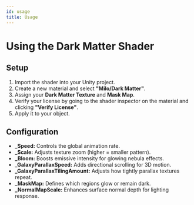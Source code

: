 ```yaml
---
id: usage
title: Usage
---
```


# Using the Dark Matter Shader

## Setup
1. Import the shader into your Unity project.  
2. Create a new material and select **"Milo/Dark Matter"**.  
3. Assign your **Dark Matter Texture** and **Mask Map**.  
4. Verify your license by going to the shader inspector on the material and clicking **"Verify License"**.
5. Apply it to your object.

## Configuration
- **_Speed:** Controls the global animation rate.  
- **_Scale:** Adjusts texture zoom (higher = smaller pattern).  
- **_Bloom:** Boosts emissive intensity for glowing nebula effects.  
- **_GalaxyParallaxSpeed:** Adds directional scrolling for 3D motion.  
- **_GalaxyParallaxTilingAmount:** Adjusts how tightly parallax textures repeat.  
- **_MaskMap:** Defines which regions glow or remain dark.  
- **_NormalMapScale:** Enhances surface normal depth for lighting response.